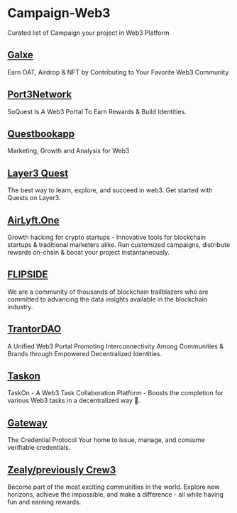 # Campaign-Web3
Curated list of Campaign your project in Web3 Platform 


## [Galxe](https://galxe.com/campaigns)
Earn OAT, Airdrop & NFT by Contributing to Your Favorite Web3 Community


## [Port3Network](https://soquest.xyz/campaign)
SoQuest Is A Web3 Portal To Earn Rewards & Build Identities.


## [Questbookapp](https://app.questn.com/explore)
Marketing, Growth and Analysis for Web3
 
  
## [Layer3 Quest](https://layer3.xyz/quests)
The best way to learn, explore, and succeed in web3. Get started with Quests on Layer3.


## [AirLyft.One](https://apps.airlyft.one)
Growth hacking for crypto startups - Innovative tools for blockchain startups & traditional marketers alike. Run customized campaigns, distribute rewards on-chain & boost your project instantaneously.

 
 ## [FLIPSIDE](https://earn.flipsidecrypto.xyz)
We are a community of thousands of blockchain trailblazers who are committed to advancing the data insights available in the blockchain industry.
 
 
 ## [TrantorDAO](https://trantor.xyz)
 A Unified Web3 Portal Promoting Interconnectivity Among Communities & Brands through Empowered Decentralized Identities.
 
 
 ## [Taskon](https://taskon.xyz)
TaskOn - A Web3 Task Collaboration Platform - Boosts the completion for various Web3 tasks in a decentralized way 🤝.


## [Gateway](https://www.mygateway.xyz)
The Credential Protocol Your home to issue, manage, and consume verifiable credentials.


## [Zealy/previously Crew3](https://zealy.io)
Become part of the most exciting communities in the world. Explore new horizons, achieve the impossible, and make a difference - all while having fun and earning rewards.



